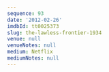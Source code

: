 ```yaml
---
sequence: 93
date: '2012-02-26'
imdbId: tt0025373
slug: the-lawless-frontier-1934
venue: null
venueNotes: null
medium: Netflix
mediumNotes: null
---
```


